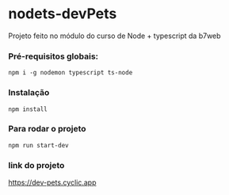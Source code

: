# nodets-devPets
Projeto feito no módulo do curso de Node + typescript da b7web

### Pré-requisitos globais:
`npm i -g nodemon typescript ts-node`

### Instalação
`npm install` 

### Para rodar o projeto
`npm run start-dev`

### link do projeto
<a href='https://dev-pets.cyclic.app'>https://dev-pets.cyclic.app</a>
